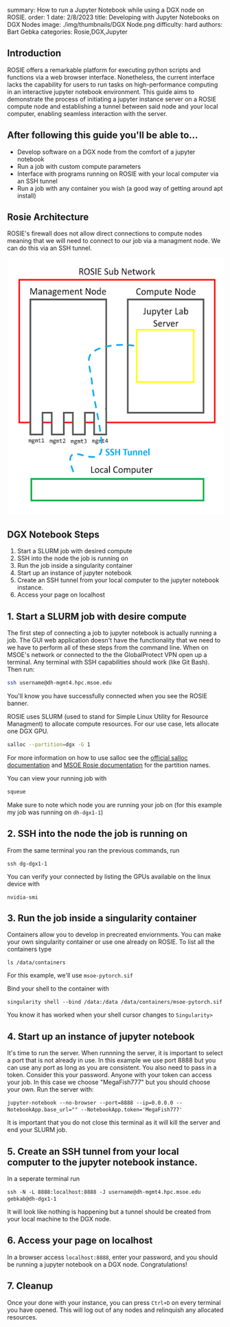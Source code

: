 summary: How to run a Jupyter Notebook while using a DGX node on ROSIE.
order: 1
date: 2/8/2023
title: Developing with Jupyter Notebooks on DGX Nodes
image: ./img/thumbnails/DGX Node.png
difficulty: hard
authors: Bart Gebka
categories: Rosie,DGX,Jupyter

## Introduction
ROSIE offers a remarkable platform for executing python scripts and functions via a web browser interface. Nonetheless, the current interface lacks the capability for users to run tasks on high-performance computing in an interactive jupyter notebook environment. This guide aims to demonstrate the process of initiating a jupyter instance server on a ROSIE compute node and establishing a tunnel between said node and your local computer, enabling seamless interaction with the server.

## After following this guide you'll be able to...
- Develop software on a DGX node from the comfort of a jupyter notebook
- Run a job with custom compute parameters
- Interface with programs running on ROSIE with your local computer via an SSH tunnel
- Run a job with any container you wish (a good way of getting around apt install)


## Rosie Architecture
ROSIE's firewall does not allow direct connections to compute nodes meaning that we will need to connect to our job via a managment node. We can do this via an SSH tunnel.

<img src = './img/thumbnails/ROSIE Architecture.png' height = 600>


## DGX Notebook Steps
1. Start a SLURM job with desired compute
2. SSH into the node the job is running on 
3. Run the job inside a singularity container
4. Start up an instance of jupyter notebook
5. Create an SSH tunnel from your local computer to the jupyter notebook instance.
6. Access your page on localhost


## 1. Start a SLURM job with desire compute
The first step of connecting a job to jupyter notebook is actually running a job. The GUI web application doesn't have the functionality that we need to we have to perform all of these steps from the command line. When on MSOE's network or connected to the the GlobalProtect VPN open up a terminal. Any terminal with SSH capabilities should work (like Git Bash). Then run:
```sh
ssh username@dh-mgmt4.hpc.msoe.edu
```
You'll know you have successfully connected when you see the ROSIE banner. 

ROSIE uses SLURM (used to stand for Simple Linux Utility for Resource Managment) to allocate compute resources. For our use case, lets allocate one DGX GPU.
```sh
salloc --partition=dgx -G 1
```
For more information on how to use salloc see the [official salloc documentation](https://slurm.schedmd.com/salloc.html) and [MSOE Rosie documentation](https://msoe.dev/#/cli/SLURM) for the partition names.

You can view your running job with
```sh
squeue
```

Make sure to note which node you are running your job on (for this example my job was running on `dh-dgx1-1`)


## 2. SSH into the node the job is running on

From the same terminal you ran the previous commands, run
```
ssh dg-dgx1-1
```

You can verify your connected by listing the GPUs available on the linux device with

```
nvidia-smi
```


## 3. Run the job inside a singularity container

Containers allow you to develop in precreated enviornments. You can make your own singularity container or use one already on ROSIE. To list all the containers type

```
ls /data/containers
```

For this example, we'll use `msoe-pytorch.sif`

Bind your shell to the container with
```
singularity shell --bind /data:/data /data/containers/msoe-pytorch.sif
```

You know it has worked when your shell cursor changes to `Singularity>`


## 4. Start up an instance of jupyter notebook

It's time to run the server. When runnning the server, it is important to select a port that is not already in use. In this example we use port 8888 but you can use any port as long as you are consistent. You also need to pass in a token. Consider this your password. Anyone with your token can access your job. In this case we choose "MegaFish777" but you should choose your own. Run the server with:
```
jupyter-notebook --no-browser --port=8888 --ip=0.0.0.0 --NotebookApp.base_url="" --NotebookApp.token='MegaFish777'
```

It is important that you do not close this terminal as it will kill the server and end your SLURM job.


## 5. Create an SSH tunnel from your local computer to the jupyter notebook instance.

In a seperate terminal run
```
ssh -N -L 8888:localhost:8888 -J username@dh-mgmt4.hpc.msoe.edu gebkab@dh-dgx1-1
```
It will look like nothing is happening but a tunnel should be created from your local machine to the DGX node.


## 6. Access your page on localhost

In a browser access `localhost:8888`, enter your password, and you should be running a jupyter notebook on a DGX node. Congratulations!


## 7. Cleanup

Once your done with your instance, you can press `Ctrl+D` on every terminal you have opened. This will log out of any nodes and relinquish any allocated resources.